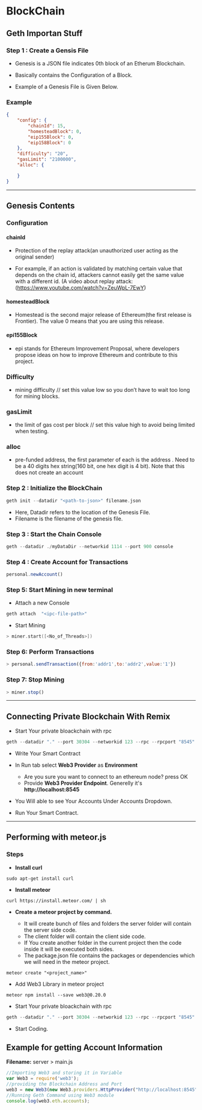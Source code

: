 # BlockChain

## Geth Importan Stuff

### Step 1 : Create a Gensis File

* Genesis is a JSON file indicates 0th block of an Etherum Blockchain.

* Basically contains the Configuration of a Block.

* Example of a Genesis File is Given Below.

### Example

```JSON
{
    "config": {
        "chainId": 15, 
        "homesteadBlock": 0,
        "eip155Block": 0,
        "eip158Block": 0
    },
    "difficulty": "20",
    "gasLimit": "2100000",
    "alloc": {

    }
}
```

---

## Genesis Contents


### Configuration

#### chainId

* Protection of the replay attack(an unauthorized user acting as the original sender)

* For example, if an action is validated by matching certain value that depends on the chain id, attackers cannot easily get the same value with a different id. (A video about replay attack: (https://www.youtube.com/watch?v=ZeuWpL-7EwY)

#### homesteadBlock

* Homestead is the second major release of Ethereum(the first release is Frontier). The value 0 means that you are using this release.

#### epi155Block

* epi stands for Ethereum Improvement Proposal, where developers propose ideas on how to improve Ethereum and contribute to this project.

### Difficulty

* mining difficulty // set this value low so you don’t have to wait too long for mining blocks.

### gasLimit

* the limit of gas cost per block // set this value high to avoid being limited when testing.

### alloc

* pre-funded address, the first parameter of each is the address . Need to be a 40 digits hex string(160 bit, one hex digit is 4 bit). Note that this does not create an account

### Step 2 : Initialize the BlockChain

``` go
geth init --datadir "<path-to-json>" filename.json
```

* Here, Datadir refers to the location of the Genesis File.
* Filename is the filename of the genesis file.

### Step 3 : Start the Chain Console

``` go
geth --datadir ./myDataDir --networkid 1114 --port 900 console
```

### Step 4 : Create Account for Transactions

``` js
personal.newAccount()
```

### Step 5: Start Mining in new terminal 

* Attach a new Console

``` go
geth attach  "<ipc-file-path>"
```

* Start Mining

``` go
> miner.start([<No_of_Threads>])
```

### Step 6: Perform Transactions

``` js
> personal.sendTransaction({from:'addr1',to:'addr2',value:'1'})
```

### Step 7: Stop Mining

``` js
> miner.stop()
```

---

## Connecting Private Blockchain With Remix

* Start Your private bloackchain with rpc

``` go
geth --datadir "." --port 30304 --networkid 123 --rpc --rpcport "8545" --rpccorsdomain "*" console 2>console.log

```

* Write Your Smart Contract
* In Run tab select **Web3 Provider** as **Environment**
  * Are you sure you want to connect to an ethereum node? press OK
  * Provide **Web3 Provider Endpoint**. Generelly it's **http://localhost:8545**

* You Will able to see Your Accounts Under Accounts Dropdown.
* Run Your Smart Contract.

---

## Performing with **meteor.js**

### Steps

* **Install curl**

``` linux
sudo apt-get install curl
```

* **Install  meteor**

``` linux
curl https://install.meteor.com/ | sh
```

* **Create a meteor project by command.**
  
  * It will create bunch of files and folders the server folder will contain the server side code.
  * The client folder will contain the client side code.
  * If You create another folder in the current project then the code inside it will be executed both sides.
  * The package.json file contains the packages or dependencies which we will need in the meteor project.


``` linux
meteor create "<project_name>"
```

  
* Add Web3 Library in meteor project

``` linux
meteor npm install --save web3@0.20.0
```

* Start Your private bloackchain with rpc

``` go
geth --datadir "." --port 30304 --networkid 123 --rpc --rpcport "8545" --rpccorsdomain "*" console 2>console.log

```

* Start Coding.

## Example for getting Account Information

**Filename:** server > main.js

``` js
//Importing Web3 and storing it in Variable
var Web3 = require('web3');
//providing the Blockchain Address and Port
web3 = new Web3(new Web3.providers.HttpProvider("http://localhost:8545"));
//Running Geth Command using Web3 module 
console.log(web3.eth.accounts);
```